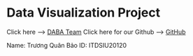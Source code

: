 
# Data Visualization Project 
Click here --> <a href="https://ducdatit2002.github.io/daba-2048/" target="_blank">DABA Team</a>
Click here for our Github --> <a href="https://github.com/ducdatit2002/daba-2048" target="_blank">GitHub</a>

Name: Trương Quân Bảo
ID: ITDSIU20120

